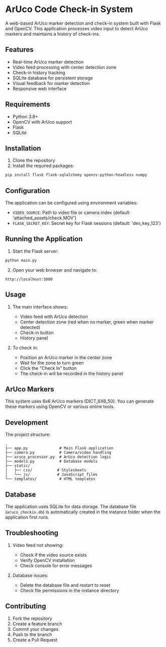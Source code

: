 # ArUco Code Check-in System

A web-based ArUco marker detection and check-in system built with Flask and OpenCV. This application processes video input to detect ArUco markers and maintains a history of check-ins.

## Features

- Real-time ArUco marker detection
- Video feed processing with center detection zone
- Check-in history tracking
- SQLite database for persistent storage
- Visual feedback for marker detection
- Responsive web interface

## Requirements

- Python 3.8+
- OpenCV with ArUco support
- Flask
- SQLite

## Installation

1. Clone the repository
2. Install the required packages:
```bash
pip install flask flask-sqlalchemy opencv-python-headless numpy
```

## Configuration

The application can be configured using environment variables:

- `VIDEO_SOURCE`: Path to video file or camera index (default: 'attached_assets/check.MOV')
- `FLASK_SECRET_KEY`: Secret key for Flask sessions (default: 'dev_key_123')

## Running the Application

1. Start the Flask server:
```bash
python main.py
```

2. Open your web browser and navigate to:
```
http://localhost:5000
```

## Usage

1. The main interface shows:
   - Video feed with ArUco detection
   - Center detection zone (red when no marker, green when marker detected)
   - Check-in button
   - History panel

2. To check in:
   - Position an ArUco marker in the center zone
   - Wait for the zone to turn green
   - Click the "Check In" button
   - The check-in will be recorded in the history panel

## ArUco Markers

This system uses 6x6 ArUco markers (DICT_6X6_50). You can generate these markers using OpenCV or various online tools.

## Development

The project structure:
```
.
├── app.py              # Main Flask application
├── camera.py           # Camera/video handling
├── aruco_processor.py  # ArUco detection logic
├── models.py           # Database models
├── static/            
│   ├── css/           # Stylesheets
│   └── js/            # JavaScript files
└── templates/          # HTML templates
```

## Database

The application uses SQLite for data storage. The database file (`aruco_checkin.db`) is automatically created in the instance folder when the application first runs.

## Troubleshooting

1. Video feed not showing:
   - Check if the video source exists
   - Verify OpenCV installation
   - Check console for error messages

2. Database issues:
   - Delete the database file and restart to reset
   - Check file permissions in the instance directory

## Contributing

1. Fork the repository
2. Create a feature branch
3. Commit your changes
4. Push to the branch
5. Create a Pull Request
